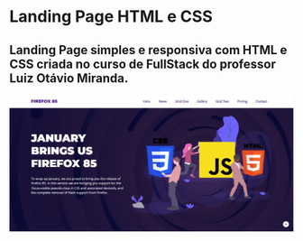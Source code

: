 # Landing Page HTML e CSS
## Landing Page simples e responsiva com HTML e CSS criada no curso de FullStack do professor Luiz Otávio Miranda.

![pagina inicial da landing page](https://github.com/Joanluiz/Landing-Page-HTML-e-CSS/blob/main/tela%20inicial.png)
